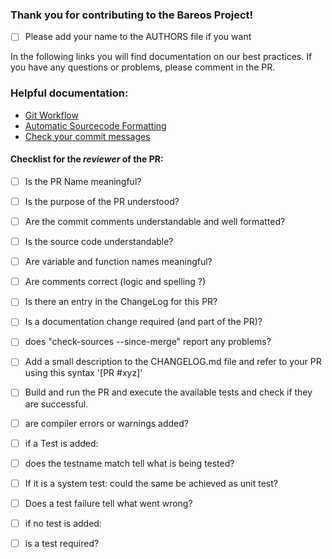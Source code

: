 ### Thank you for contributing to the Bareos Project!

- [ ] Please add your name to the AUTHORS file if you want

In the following links you will find documentation on our best practices. If you have any questions or problems, please comment in the PR. 

### Helpful documentation:

- [Git Workflow](https://docs.bareos.org/DeveloperGuide/gitworkflow.html)
- [Automatic Sourcecode Formatting](https://docs.bareos.org/DeveloperGuide/generaldevel.html#automatic-sourcecode-formatting)
- [Check your commit messages](https://docs.bareos.org/DeveloperGuide/gitworkflow.html#commits)


#### Checklist for the _reviewer_ of the PR:

- [ ] Is the PR Name meaningful?
- [ ] Is the purpose of the PR understood?
- [ ] Are the commit comments understandable and well formatted?
- [ ] Is the source code understandable?
- [ ] Are variable and function names meaningful?
- [ ] Are comments correct (logic and spelling ?)
- [ ] Is there an entry in the ChangeLog for this PR?
- [ ] Is a documentation change required (and part of the PR)?
- [ ] does "check-sources --since-merge" report any problems? 
- [ ] Add a small description to the CHANGELOG.md file and refer to your PR using this syntax '[PR #xyz]'
    
- [ ] Build and run the PR and execute the available tests and check if they are successful.
- [ ] are compiler errors or warnings added?

- [ ] if a Test is added:
- [ ]   does the testname match tell what is being tested?
- [ ]   If it is a system test: could the same be achieved as unit test?
- [ ]   Does a test failure tell what went wrong?
- [ ]   if no test is added:
- [ ]   is a test required? 
